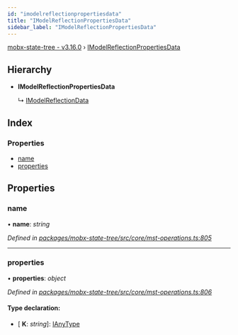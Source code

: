 ```yaml
---
id: "imodelreflectionpropertiesdata"
title: "IModelReflectionPropertiesData"
sidebar_label: "IModelReflectionPropertiesData"
---
```


[mobx-state-tree - v3.16.0](../index.md) › [IModelReflectionPropertiesData](imodelreflectionpropertiesdata.md)

## Hierarchy

* **IModelReflectionPropertiesData**

  ↳ [IModelReflectionData](imodelreflectiondata.md)

## Index

### Properties

* [name](imodelreflectionpropertiesdata.md#name)
* [properties](imodelreflectionpropertiesdata.md#properties)

## Properties

###  name

• **name**: *string*

*Defined in [packages/mobx-state-tree/src/core/mst-operations.ts:805](https://github.com/mobxjs/mobx-state-tree/blob/f6ac9160/packages/mobx-state-tree/src/core/mst-operations.ts#L805)*

___

###  properties

• **properties**: *object*

*Defined in [packages/mobx-state-tree/src/core/mst-operations.ts:806](https://github.com/mobxjs/mobx-state-tree/blob/f6ac9160/packages/mobx-state-tree/src/core/mst-operations.ts#L806)*

#### Type declaration:

* \[ **K**: *string*\]: [IAnyType](ianytype.md)
